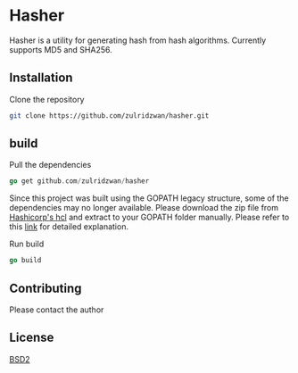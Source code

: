 # Hasher

Hasher is a utility for generating hash from hash algorithms. Currently supports MD5 and SHA256.

## Installation

Clone the repository

```bash
git clone https://github.com/zulridzwan/hasher.git
```

## build

Pull the dependencies

```go
go get github.com/zulridzwan/hasher
```
Since this project was built using the GOPATH legacy structure, some of the dependencies may no longer available. 
Please download the zip file from [Hashicorp's hcl](https://github.com/hashicorp/hcl/tags) and extract to your GOPATH folder manually.
Please refer to this [link](https://github.com/hashicorp/hcl/wiki/Version-Selection) for detailed explanation. 

Run build

```go
go build
```

## Contributing
Please contact the author

## License
[BSD2](https://opensource.org/licenses/BSD-2-Clause)